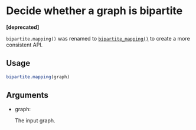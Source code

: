 # Decide whether a graph is bipartite

**\[deprecated\]**

`bipartite.mapping()` was renamed to
[`bipartite_mapping()`](https://r.igraph.org/reference/bipartite_mapping.md)
to create a more consistent API.

## Usage

``` r
bipartite.mapping(graph)
```

## Arguments

- graph:

  The input graph.
